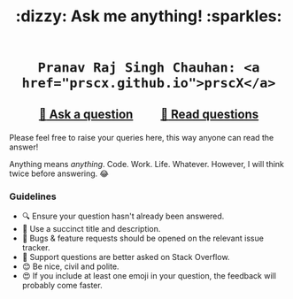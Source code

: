 <h1 align="center">
 :dizzy: Ask me anything! :sparkles:<br><br>

    Pranav Raj Singh Chauhan: <a href="prscx.github.io">prscX</a>
</h1>


<h2 align="center">

 <a href="https://github.com/prscX/prscX.github.io/issues/new">:speech_balloon: Ask a question</a> &nbsp;&nbsp;&nbsp;&nbsp;&nbsp;&nbsp;&nbsp;&nbsp; <a href="https://github.com/prscX/prscX.github.io/issues/">:book: Read questions</a>

</h2>

Please feel free to raise your queries here, this way anyone can read the answer!

Anything means *anything*. Code. Work. Life. Whatever.
However, I will think twice before answering. :joy:

### Guidelines

 - :mag: Ensure your question hasn't already been answered.
 - :memo: Use a succinct title and description.
 - :bug: Bugs & feature requests should be opened on the relevant issue tracker.
 - :signal_strength: Support questions are better asked on Stack Overflow.
 - :blush: Be nice, civil and polite.
 - :heart_eyes: If you include at least one emoji in your question, the feedback will probably come faster.
